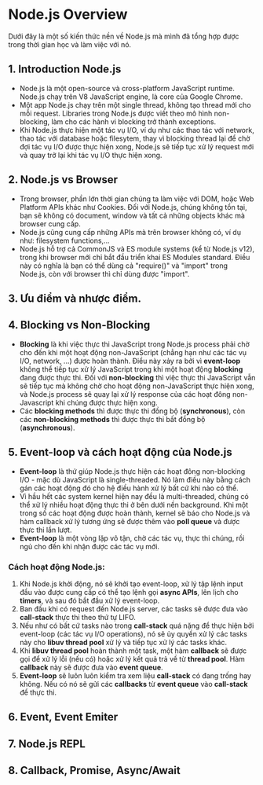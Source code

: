 # Node.js Overview

Dưới đây là một số kiến thức nền về Node.js mà mình đã tổng hợp được trong thời gian học và làm việc với nó.

## 1. Introduction Node.js

- Node.js là một open-source và cross-platform JavaScript runtime. Node.js chạy trên V8 JavaScript engine, là core của Google Chrome.
- Một app Node.js chạy trên một single thread, không tạo thread mới cho mỗi request. Libraries trong Node.js được viết theo mô hình non-blocking, làm cho các hành vi blocking trở thành exceptions.
- Khi Node.js thực hiện một tác vụ I/O, ví dụ như các thao tác với network, thao tác với database hoặc filesytem, thay vì blocking thread lại để chờ đợi tác vụ I/O được thực hiện xong, Node.js sẽ tiếp tục xử lý request mới và quay trở lại khi tác vụ I/O thực hiện xong.

## 2. Node.js vs Browser

- Trong browser, phần lớn thời gian chúng ta làm việc với DOM, hoặc Web Platform APIs khác như Cookies. Đối với Node.js, chúng không tồn tại, bạn sẽ không có document, window và tất cả những objects khác mà browser cung cấp.
- Node.js cũng cung cấp những APIs mà trên browser không có, ví dụ như: filesystem functions,...
- Node.js hỗ trợ cả CommonJS và ES module systems (kể từ Node.js v12), trong khi browser mới chỉ bắt đầu triển khai ES Modules standard. Điều này có nghĩa là bạn có thể dùng cả "require()" và "import" trong Node.js, còn với browser thì chỉ dùng được "import".

## 3. Ưu điểm và nhược điểm.

## 4. Blocking vs Non-Blocking

- **Blocking** là khi việc thực thi JavaScript trong Node.js process phải chờ cho đến khi một hoạt động non-JavaScript (chẳng hạn như các tác vụ I/O, network, ...) được hoàn thành. Điều này xảy ra bởi vì **event-loop** không thể tiếp tục xử lý JavaScript trong khi một hoạt động **blocking** đang được thực thi. Đối với **non-blocking** thì việc thực thi JavaScript vẫn sẽ tiếp tục mà không chờ cho hoạt động non-JavaScript thực hiện xong, và Node.js process sẽ quay lại xử lý response của các hoạt đông non-Javascript khi chúng được thực hiện xong.
- Các **blocking methods** thì được thực thi đồng bộ (**synchronous**), còn các **non-blocking methods** thì được thực thi bất đồng bộ (**asynchronous**).

## 5. Event-loop và cách hoạt động của Node.js

- **Event-loop** là thứ giúp Node.js thực hiện các hoạt đông non-blocking I/O - mặc dù JavaScript là single-threaded. Nó làm điều này bằng cách gán các hoạt động đó cho hệ điều hành xử lý bất cứ khi nào có thể.
- Vì hầu hết các system kernel hiện nay đều là multi-threaded, chúng có thể xử lý nhiều hoạt động thực thi ở bên dưới nền background. Khi một trong số các hoạt động được hoàn thành, kernel sẽ báo cho Node.js và hàm callback xử lý tương ứng sẽ được thêm vào **poll queue** và được thực thi lần lượt.
- **Event-loop** là một vòng lặp vô tận, chờ các tác vụ, thực thi chúng, rồi ngủ cho đến khi nhận được các tác vụ mới.

### Cách hoạt động Node.js:

1. Khi Node.js khởi động, nó sẽ khởi tạo event-loop, xử lý tập lệnh input đầu vào được cung cấp có thể tạo lệnh gọi **async APIs**, lên lịch cho **timers**, và sau đó bắt đầu xử lý event-loop.
2. Ban đầu khi có request đến Node.js server, các tasks sẽ được đưa vào **call-stack** thực thi theo thứ tự LIFO.
3. Nếu như có bất cứ tasks nào trong **call-stack** quá nặng để thực hiện bởi event-loop (các tác vụ I/O operations), nó sẽ ủy quyền xử lý các tasks này cho **libuv thread pool** xử lý và tiếp tục xử lý các tasks khác.
4. Khi **libuv thread pool** hoàn thành một task, một hàm **callback** sẽ được gọi để xử lý lỗi (nếu có) hoặc xử lý kết quả trả về từ **thread pool**. Hàm **callback** này sẽ được đưa vào **event queue**.
5. **Event-loop** sẽ luôn luôn kiểm tra xem liệu **call-stack** có đang trống hay không. Nếu có nó sẽ gửi các **callbacks** từ **event queue** vào **call-stack** để thực thi.

## 6. Event, Event Emiter

## 7. Node.js REPL

## 8. Callback, Promise, Async/Await
